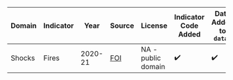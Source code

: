 | Domain | Indicator | Year | Source | License | Indicator Code Added | Data Added to `data/` |
| --- | --- | --- | --- | --- | --- | --- |
| Shocks | Fires | 2020-21 | [FOI](https://www.whatdotheyknow.com/request/number_of_dwelling_fires_in_2020_2023) | NA - public domain | :heavy_check_mark: | :heavy_check_mark: |